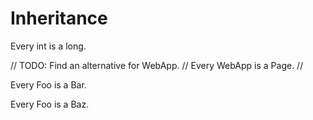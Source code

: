 # Inheritance

Every int is a long.
<!--  ^^^
error: cannot make non-class type 'int' inherit from a type [inherit.subtype.not.class]
               ^^^^
error: cannot inherit from non-class type 'long' [inherit.supertype.not.class]
-->

// TODO: Find an alternative for WebApp.
// Every WebApp is a Page.
// <!--  ^^^^^^
// error: cannot make external class 'WebApp' inherit from a type [inherit.subtype.external]
//                   ^^^^
// error: cannot inherit from external class 'Page' [inherit.supertype.external]
// -->

Every Foo is a Bar.
<!--           ^^^
note: 'Foo' was first declared to inherit from 'Bar' here [inherit.declaration.first]
-->

Every Foo is a Baz.
<!--  ^^^
error: cannot change supertype of 'Foo' which already inherits from 'Bar' [inherit.conflict]
-->
